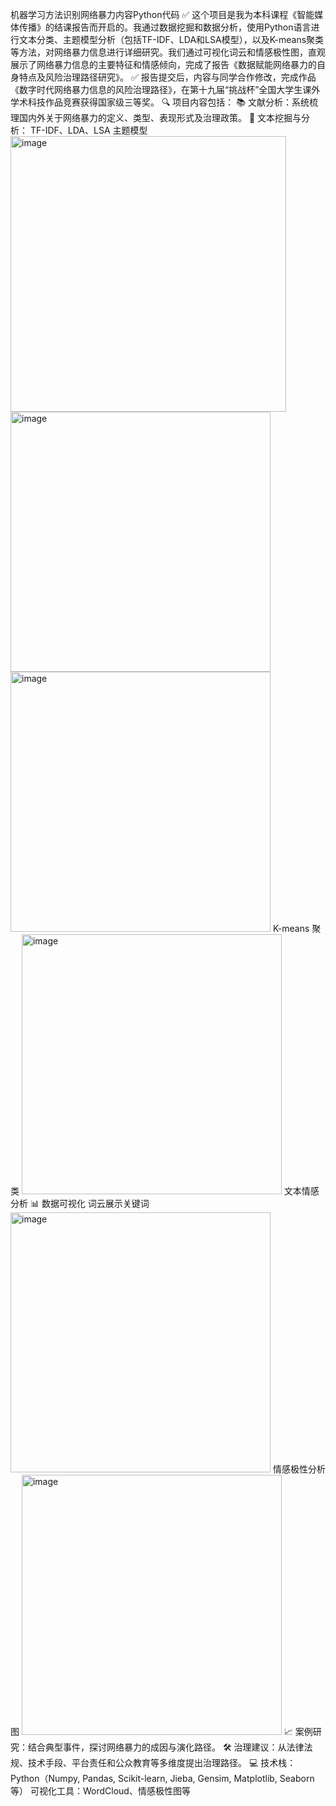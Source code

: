机器学习方法识别网络暴力内容Python代码
✅ 这个项目是我为本科课程《智能媒体传播》的结课报告而开启的。我通过数据挖掘和数据分析，使用Python语言进行文本分类、主题模型分析（包括TF-IDF、LDA和LSA模型），以及K-means聚类等方法，对网络暴力信息进行详细研究。我们通过可视化词云和情感极性图，直观展示了网络暴力信息的主要特征和情感倾向，完成了报告《数据赋能网络暴力的自身特点及风险治理路径研究》。
✅ 报告提交后，内容与同学合作修改，完成作品《数字时代网络暴力信息的风险治理路径》，在第十九届“挑战杯”全国大学生课外学术科技作品竞赛获得国家级三等奖。
🔍 项目内容包括：
📚 文献分析：系统梳理国内外关于网络暴力的定义、类型、表现形式及治理政策。
🧠 文本挖掘与分析：
  TF-IDF、LDA、LSA 主题模型
  <img width="441" alt="image" src="https://github.com/user-attachments/assets/76041fe0-6902-4a91-acac-92edeac104e4" />
  <img width="416" alt="image" src="https://github.com/user-attachments/assets/dc52762a-953b-4ec3-825d-8d5146b3e54e" />
  <img width="416" alt="image" src="https://github.com/user-attachments/assets/ed04a3c0-50ff-4eb1-866b-d6ac8110d2ac" />
  K-means 聚类
  <img width="416" alt="image" src="https://github.com/user-attachments/assets/32e65be5-441f-4a32-b3f9-dbf752b00318" />
  文本情感分析
📊 数据可视化
  词云展示关键词
  <img width="416" alt="image" src="https://github.com/user-attachments/assets/db646098-2cd2-4657-88ef-e6f2361c1fcd" />
  情感极性分析图
  <img width="416" alt="image" src="https://github.com/user-attachments/assets/b4b472f7-bac4-4d69-9e57-65738219a736" />
📈 案例研究：结合典型事件，探讨网络暴力的成因与演化路径。
🛠 治理建议：从法律法规、技术手段、平台责任和公众教育等多维度提出治理路径。
💻 技术栈：
  Python（Numpy, Pandas, Scikit-learn, Jieba, Gensim, Matplotlib, Seaborn 等）
  可视化工具：WordCloud、情感极性图等
